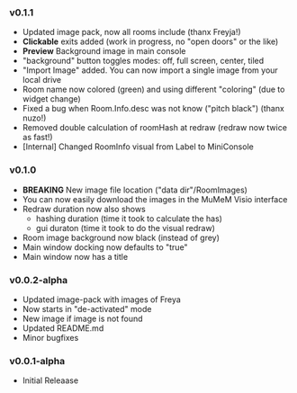 ### v0.1.1

  * Updated image pack, now all rooms include (thanx Freyja!)
  * **Clickable** exits added (work in progress, no "open doors" or the like)
  * **Preview** Background image in main console
  * "background" button toggles modes: off, full screen, center, tiled
  * "Import Image" added. You can now import a single image from your local drive
  * Room name now colored (green) and using different "coloring" (due to widget change)
  * Fixed a bug when Room.Info.desc was not know ("pitch black") (thanx nuzo!)
  * Removed double calculation of roomHash at redraw (redraw now twice as fast!)
  * [Internal] Changed RoomInfo visual from Label to MiniConsole

### v0.1.0

  * **BREAKING** New image file location ("data dir"/RoomImages)
  * You can now easily download the images in the MuMeM Visio interface
  * Redraw duration now also shows
    * hashing duration (time it took to calculate the has)
    * gui duraton (time it took to do the visual redraw)
  * Room image background now black (instead of grey)
  * Main window docking now defaults to "true"
  * Main window now has a title

### v0.0.2-alpha

  * Updated image-pack with images of Freya
  * Now starts in "de-activated" mode
  * New image if image is not found
  * Updated README.md
  * Minor bugfixes

### v0.0.1-alpha

  * Initial Releaase
